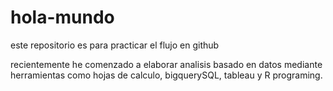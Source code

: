 # hola-mundo
este repositorio es para practicar el flujo en github

recientemente he comenzado a elaborar analisis basado en datos mediante herramientas como hojas de calculo, bigquerySQL, tableau y R programing.

